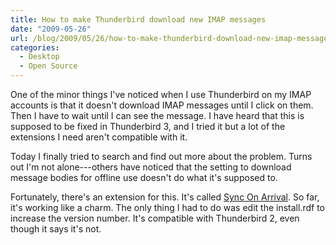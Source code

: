 ```yaml
---
title: How to make Thunderbird download new IMAP messages
date: "2009-05-26"
url: /blog/2009/05/26/how-to-make-thunderbird-download-new-imap-messages/
categories:
  - Desktop
  - Open Source
---
```

One of the minor things I've noticed when I use Thunderbird on my IMAP accounts is that it doesn't download IMAP messages until I click on them. Then I have to wait until I can see the message. I have heard that this is supposed to be fixed in Thunderbird 3, and I tried it but a lot of the extensions I need aren't compatible with it.

Today I finally tried to search and find out more about the problem. Turns out I'm not alone---others have noticed that the setting to download message bodies for offline use doesn't do what it's supposed to.

Fortunately, there's an extension for this. It's called [Sync On Arrival](https://addons.mozilla.org/en-US/thunderbird/addon/1396). So far, it's working like a charm. The only thing I had to do was edit the install.rdf to increase the version number. It's compatible with Thunderbird 2, even though it says it's not.

